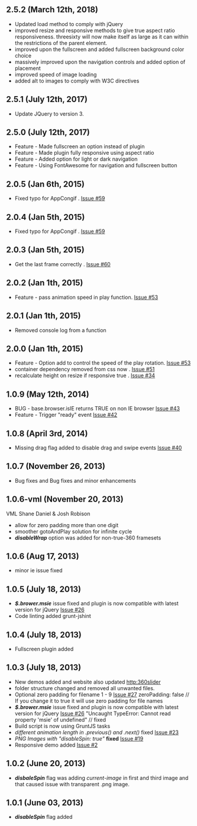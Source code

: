 ## 2.5.2 (March 12th, 2018)
- Updated load method to comply with jQuery
- improved resize and responsive methods to give true aspect ratio responsiveness. threesixty will now make itself as large as it can within the restrictions of the parent element.
- improved upon the fullscreen and added fullscreen background color choice
- massively improved upon the navigation controls and added option of placement
- improved speed of image loading
- added alt to images to comply with W3C directives

## 2.5.1 (July 12th, 2017)
- Update JQuery to version 3.

## 2.5.0 (July 12th, 2017)
- Feature - Made fullscreen an option instead of plugin
- Feature - Made plugin fully responsive using aspect ratio
- Feature - Added option for light or dark navigation
- Feature - Using FontAwesome for navigation and fullscreen button

## 2.0.5 (Jan 6th, 2015)
- Fixed typo for AppCongif . [Issue #59](https://github.com/creativeaura/threesixty-slider/issues/59)

## 2.0.4 (Jan 5th, 2015)
- Fixed typo for AppCongif . [Issue #59](https://github.com/creativeaura/threesixty-slider/issues/59)

## 2.0.3 (Jan 5th, 2015)
- Get the last frame correctly . [Issue #60](https://github.com/creativeaura/threesixty-slider/issues/60)

## 2.0.2 (Jan 1th, 2015)
- Feature - pass animation speed in play function. [Issue #53](https://github.com/creativeaura/threesixty-slider/issues/53)

## 2.0.1 (Jan 1th, 2015)
- Removed console log from a function

## 2.0.0 (Jan 1th, 2015)

- Feature - Option add to control the speed of the play rotation. [Issue #53](https://github.com/creativeaura/threesixty-slider/issues/53)
- container dependency removed from css now . [Issue #51](https://github.com/creativeaura/threesixty-slider/issues/51)
- recalculate height on resize if responsive true . [Issue #34](https://github.com/creativeaura/threesixty-slider/issues/34)


## 1.0.9 (May 12th, 2014)

- BUG - base.browser.isIE returns TRUE on non IE browser [Issue #43](https://github.com/creativeaura/threesixty-slider/issues/43)
- Feature - Trigger "ready" event  [Issue #42](https://github.com/creativeaura/threesixty-slider/issues/42)

## 1.0.8 (April 3rd, 2014)

- Missing drag flag added to disable drag and swipe events [Issue #40](https://github.com/creativeaura/threesixty-slider/issues/40)

## 1.0.7 (November 26, 2013)

- Bug fixes and Bug fixes and minor enhancements

## 1.0.6-vml (November 20, 2013)

VML
Shane Daniel & Josh Robison

- allow for zero padding more than one digit
- smoother gotoAndPlay solution for infinite cycle
- **_disableWrap_** option was added for non-true-360 framesets

## 1.0.6 (Aug 17, 2013)
- minor ie issue fixed

## 1.0.5 (July 18, 2013)
- **_$.brower.msie_** issue fixed and plugin is now compatible with latest version for jQuery [Issue #26](https://github.com/creativeaura/threesixty-slider/issues/26)
- Code linting added grunt-jshint

## 1.0.4 (July 18, 2013)
- Fullscreen plugin added

## 1.0.3 (July 18, 2013)
- New demos added and website also updated [http:360slider](http://360slider.com)
- folder structure changed and removed all unwanted files.
- Optional zero padding for filename 1 - 9 [Issue #27](https://github.com/creativeaura/threesixty-slider/issues/27)
     zeroPadding: false // If you change it to true it will use zero padding for file names
- **_$.brower.msie_** issue fixed and plugin is now compatible with latest version for jQuery [Issue #26](https://github.com/creativeaura/threesixty-slider/issues/26)
    "Uncaught TypeError: Cannot read property 'msie' of undefined" // fixed
- Build script is now using GruntJS tasks
- _different animation length in .previous() and .next()_ fixed [Issue #23](https://github.com/creativeaura/threesixty-slider/issues/23)
- _PNG Images with "disableSpin: true"_ **fixed** [Issue #19](https://github.com/creativeaura/threesixty-slider/issues/19)
- Responsive demo added [Issue #2](https://github.com/creativeaura/threesixty-slider/issues/2)

## 1.0.2 (June 20, 2013)
- **_disbaleSpin_** flag was adding _current-image_ in first and third image and that caused issue with transparent .png image.

## 1.0.1 (June 03, 2013)
- **_disableSpin_** flag added

